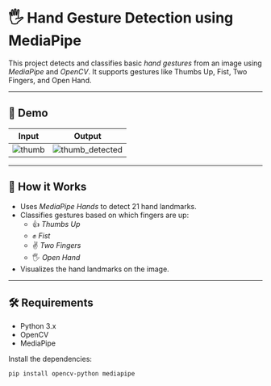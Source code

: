# 🖐️ Hand Gesture Detection using MediaPipe

This project detects and classifies basic *hand gestures* from an image using *MediaPipe* and *OpenCV*. It supports gestures like Thumbs Up, Fist, Two Fingers, and Open Hand.

---

## 📸 Demo

| Input | Output |
|-------|--------|
| ![thumb](examples/thumb_input.jpg) | ![thumb_detected](examples/thumb_detected.jpg) |

---

## 🧠 How it Works

- Uses *MediaPipe Hands* to detect 21 hand landmarks.
- Classifies gestures based on which fingers are up:
  - 👍 *Thumbs Up*
  - ✊ *Fist*
  - ✌️ *Two Fingers*
  - 🖐️ *Open Hand*
- Visualizes the hand landmarks on the image.

---

## 🛠️ Requirements

- Python 3.x
- OpenCV
- MediaPipe

Install the dependencies:

```bash
pip install opencv-python mediapipe
